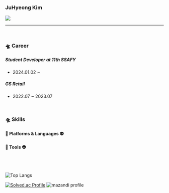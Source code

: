 ### JuHyeong Kim
<img src="https://img.shields.io/badge/kkjjhh9705@gmail.com-EA4335?style=flat-square&logo=Gmail&logoColor=white"/>

<hr>
<br>

### 🛸 Career
##### Student Developer at 11th SSAFY<br>
- 2024.01.02 ~

##### GS Retail
- 2022.07 ~ 2023.07

<br>

### 🛸 Skills
#### 👾 Platforms & Languages 👽


#### 👾 Tools 👽

<br><br>

![Top Langs](https://github-readme-stats.vercel.app/api/top-langs/?username=j00boy&layout=compact&theme=dracula)

[![Solved.ac Profile](http://mazassumnida.wtf/api/v2/generate_badge?boj=kkjjhh96)](https://solved.ac/kkjjhh96/)
![mazandi profile](http://mazandi.herokuapp.com/api?handle=kkjjhh96&theme=warm)

